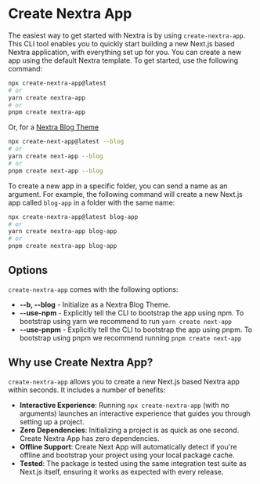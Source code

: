 # Create Nextra App

The easiest way to get started with Nextra is by using `create-nextra-app`. This CLI tool enables you to quickly start building a new Next.js based Nextra application, with everything set up for you. You can create a new app using the default Nextra template. To get started, use the following command:

```bash
npx create-nextra-app@latest
# or
yarn create nextra-app
# or
pnpm create nextra-app
```

Or, for a [Nextra Blog Theme](https://nextra.vercel.app/themes/blog)

```bash
npx create-next-app@latest --blog
# or
yarn create next-app --blog
# or
pnpm create next-app --blog
```

To create a new app in a specific folder, you can send a name as an argument. For example, the following command will create a new Next.js app called `blog-app` in a folder with the same name:

```bash
npx create-nextra-app@latest blog-app
# or
yarn create nextra-app blog-app
# or
pnpm create nextra-app blog-app
```
## Options

`create-nextra-app` comes with the following options:

- **--b, --blog** - Initialize as a Nextra Blog Theme.
- **--use-npm** - Explicitly tell the CLI to bootstrap the app using npm. To bootstrap using yarn we recommend to run `yarn create next-app`
- **--use-pnpm** - Explicitly tell the CLI to bootstrap the app using pnpm. To bootstrap using pnpm we recommend running `pnpm create next-app`

## Why use Create Nextra App?

`create-nextra-app` allows you to create a new Next.js based Nextra app within seconds. It includes a number of benefits:

- **Interactive Experience**: Running `npx create-nextra-app` (with no arguments) launches an interactive experience that guides you through setting up a project.
- **Zero Dependencies**: Initializing a project is as quick as one second. Create Nextra App has zero dependencies.
- **Offline Support**: Create Next App will automatically detect if you're offline and bootstrap your project using your local package cache.
- **Tested**: The package is tested using the same integration test suite as Next.js itself, ensuring it works as expected with every release.
